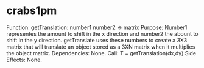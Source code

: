 # crabs1pm

Function: getTranslation: number1 number2 -> matrix
Purpose: Number1 representes the amount to shift in the x  direction and number2 the abount to shift in the y direction. 
getTranslate uses these numbers to create a 3X3 matrix that will translate an object stored as a 3XN matrix when it
multiplies the object matrix.
Dependencies: None.
Call: T = getTranslation(dx,dy)
Side Effects: None.
